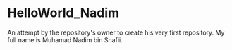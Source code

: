 # HelloWorld_Nadim
An attempt by the repository's owner to create his very first repository. 
My full name is Muhamad Nadim bin Shafii. 
